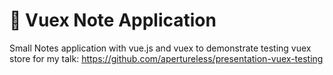 # 📓 Vuex Note Application

Small Notes application with vue.js and vuex to demonstrate testing vuex store for my talk: https://github.com/apertureless/presentation-vuex-testing